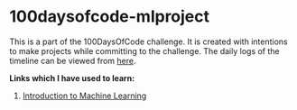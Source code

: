 # 100daysofcode-mlproject
This is a part of the 100DaysOfCode challenge. It is created with intentions to make projects while committing to the challenge. The daily logs of the timeline can be viewed from [here](https://github.com/dharm18/100-days-of-code/blob/master/log.md).

**Links which I have used to learn:** 
1. [Introduction to Machine Learning](https://www.datacamp.com/courses/introduction-to-machine-learning-with-r)
